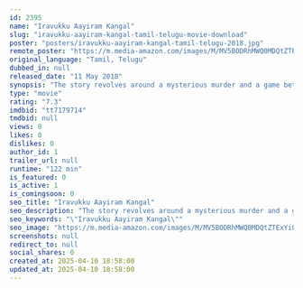 ```yaml
---
id: 2395
name: "Iravukku Aayiram Kangal"
slug: "iravukku-aayiram-kangal-tamil-telugu-movie-download"
poster: "posters/iravukku-aayiram-kangal-tamil-telugu-2018.jpg"
remote_poster: "https://m.media-amazon.com/images/M/MV5BODRhMWQ0MDQtZTExYi00NGI5LWFjZTgtYjY5YzBiYTY1YjlhXkEyXkFqcGdeQXVyMTEzNzg0Mjkx._V1_SX300.jpg"
original_language: "Tamil, Telugu"
dubbed_in: null
released_date: "11 May 2018"
synopsis: "The story revolves around a mysterious murder and a game between Bharath (Arulnithi), a calm and composed cab driver, and Ganesh (Ajmal), an urban cheat, who blackmails people for money."
type: "movie"
rating: "7.3"
imdbid: "tt7179714"
tmdbid: null
views: 0
likes: 0
dislikes: 0
author_id: 1
trailer_url: null
runtime: "122 min"
is_featured: 0
is_active: 1
is_comingsoon: 0
seo_title: "Iravukku Aayiram Kangal"
seo_description: "The story revolves around a mysterious murder and a game between Bharath (Arulnithi), a calm and composed cab driver, and Ganesh (Ajmal), an urban cheat, who blackmails people for money."
seo_keywords: "\"Iravukku Aayiram Kangal\""
seo_image: "https://m.media-amazon.com/images/M/MV5BODRhMWQ0MDQtZTExYi00NGI5LWFjZTgtYjY5YzBiYTY1YjlhXkEyXkFqcGdeQXVyMTEzNzg0Mjkx._V1_SX300.jpg"
screenshots: null
redirect_to: null
social_shares: 0
created_at: 2025-04-10 18:58:00
updated_at: 2025-04-10 18:58:00
---
```


